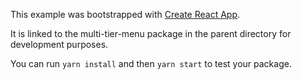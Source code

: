 This example was bootstrapped with [Create React App](https://github.com/facebook/create-react-app).

It is linked to the multi-tier-menu package in the parent directory for development purposes.

You can run `yarn install` and then `yarn start` to test your package.
